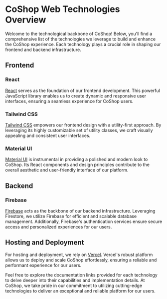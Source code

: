 # CoShop Web Technologies Overview

Welcome to the technological backbone of CoShop! Below, you'll find a comprehensive list of the technologies we leverage to build and enhance the CoShop experience. Each technology plays a crucial role in shaping our frontend and backend infrastructure.

## Frontend

### React

[React](https://react.dev) serves as the foundation of our frontend development. This powerful JavaScript library enables us to create dynamic and responsive user interfaces, ensuring a seamless experience for CoShop users.

### Tailwind CSS

[Tailwind CSS](https://tailwindcss.com) empowers our frontend design with a utility-first approach. By leveraging its highly customizable set of utility classes, we craft visually appealing and consistent user interfaces.

### Material UI

[Material UI](https://mui.com/material-ui/) is instrumental in providing a polished and modern look to CoShop. Its React components and design principles contribute to the overall aesthetic and user-friendly interface of our platform.

## Backend

### Firebase

[Firebase](https://firebase.google.com) acts as the backbone of our backend infrastructure. Leveraging Firestore, we utilize Firebase for efficient and scalable database management. Additionally, Firebase's authentication services ensure secure access and personalized experiences for our users.

## Hosting and Deployment

For hosting and deployment, we rely on [Vercel](https://vercel.com). Vercel's robust platform allows us to deploy and scale CoShop effortlessly, ensuring a reliable and performant experience for our users.

Feel free to explore the documentation links provided for each technology to delve deeper into their capabilities and implementation details. At CoShop, we take pride in our commitment to utilizing cutting-edge technologies to deliver an exceptional and reliable platform for our users.
